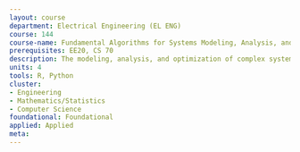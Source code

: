 ```yaml
---
layout: course 
department: Electrical Engineering (EL ENG)
course: 144
course-name: Fundamental Algorithms for Systems Modeling, Analysis, and Optimization
prerequisites: EE20, CS 70
description: The modeling, analysis, and optimization of complex systems requires a range of algorithms and design software. This course reviews the fundamental techniques underlying the design methodology for complex systems, using integrated circuit design as example. Topics include design flows, discrete and continuous models and algorithms, and strategies for implementing algorithms efficiently and correctly in software. Laboratory assignments and a class project will expose students to state-of-the-art tools.
units: 4
tools: R, Python
cluster:
- Engineering
- Mathematics/Statistics
- Computer Science
foundational: Foundational
applied: Applied
meta: 
---
```

